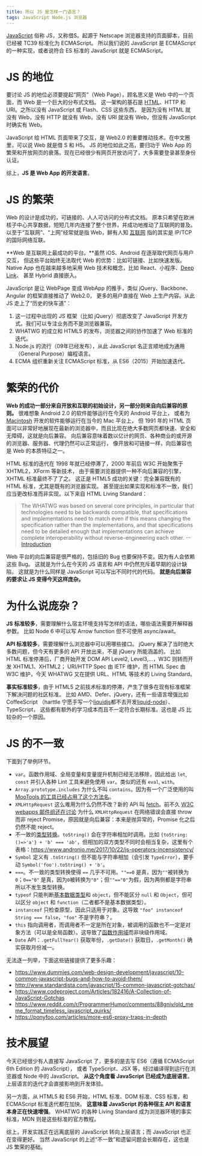 ```yaml
---
title: 所以 JS 是怎样一门语言？
tags: JavaScript Node.js 浏览器
---
```


[JavaScript][wiki] 俗称 JS，又称借S。起源于 Netscape 浏览器支持的页面脚本，目前已经被 TC39 标准化为 ECMAScript。
所以我们说的 JavaScript 是 ECMAScript 的一种实现，或者说符合 ES 标准的 JavaScript 就是 ECMAScript。

<!--more-->

# JS 的地位

要讨论 JS 的地位必须要提起“网页”（Web Page），顾名思义是 Web 中的一个页面，而 Web 是一个巨大的分布式文档。
这一架构的基石是 [HTML][http]、HTTP 和 URI。之所以没有 JavaScript 或 Flash、CSS 这些东西，
是因为没有 HTML 就没有 Web，没有 HTTP 就没有 Web，没有 URI 就没有 Web，但没有 JavaScript 时确实有 Web。

JavaScript 给 HTML 页面带来了交互，是 Web2.0 的重要推动技术。在中文圈里，可以说 Web 就是借 S 和 H5。
JS 的地位如此之高，要归功于 Web App 的繁荣和开放网页的衰落。现在已经很少有网页开放访问了，大多需要登录甚至身份认证。

综上，**JS 是 Web App 的开发语言**。

# JS 的繁荣

Web 的设计是成功的，可链接的、人人可访问的分布式文档。
原本只希望在欧洲核子中心共享数据，短短几年内连接了整个世界，并成功地推动了互联网的普及。
以至于“互联网”、“上网”经常就是指 Web，鲜有人知 [互联网][wiki-internet] 指的其实是 IP/TCP 的国际网络互联。

**Web 是互联网上最成功的平台。**虽然 iOS、Android 在逐渐取代网页与用户交互，
但这些平台始终无法取代 Web 的优势：比如可链接、比如快速发版。
Native App 也在越来越多地采用 Web 技术和概念，比如 React、小程序、[Deep Link][deeplinking]、
甚至 Hybrid 直接嵌入。

JavaScript 是让 WebPage 变成 WebApp 的推手，类似 jQuery、Backbone、Angular 的框架直接推动了 Web2.0，
更多的用户直接在 Web 上生产内容。从此 JS 走上了“历史的快车道”：

1. 这一过程中出现的 JS 框架（比如 jQuery）彻底改变了 JavaScript 开发方式。我们可以专注业务而不是浏览器兼容。
2. WHATWG 的成立和 HTML5 的发布，浏览器之间的协作加速了 Web 标准的迭代。
3. Node.js 的流行（09年已经发布），从此 JavaScript 名正言顺地成为通用（General Purpose）编程语言。
4. ECMA 组织重新关注 ECMAScript 标准，从 ES6（2015）开始加速迭代。

# 繁荣的代价

**Web 的成功一部分来自开放和互联的初始设计，另一部分则来自向后兼容的原则。**
很难想象 Android 2.0 的软件能够运行在今天的 Android 平台上，
或者为 [Macintosh][Macintosh] 开发的软件能够运行在当今的 Mac 平台上，
但 1991 年的 HTML 页面可以非常好地展现在最新的浏览器中，而且比现在绝大多数网页都快速、安全和无障碍，这就是向后兼容。
向后兼容意味着数以亿计的网页、各种商业的或开源的浏览器、服务器、代理仍然可以正常运行，
像开放和可链接一样，向后兼容也是 Web 的本质特征之一。

HTML 标准的迭代在 1998 年就已经停滞了，2000 年前后 W3C 开始聚焦于 XHTML2，XForm 等新技术，
由于需要浏览器提供一种不向后兼容的引擎，XHTML 标准最终不了了之。
这正是 HTML5 成功的关键：完全兼容既有的 HTML 标准，尤其是既有的浏览器实现。
甚至提出如果实现和标准不一致，我们应当更改标准而非实现。以下来自 HTML Living Standard：

> The WHATWG was based on several core principles, in particular that technologies need to be backwards compatible, that specifications and implementations need to match even if this means changing the specification rather than the implementations, and that specifications need to be detailed enough that implementations can achieve complete interoperability without reverse-engineering each other. --[Introduction](https://html.spec.whatwg.org/multipage/introduction.html)

Web 平台的向后兼容是很严格的，包括旧的 Bug 也要保持不变。因为有人会依赖这些 Bug。
这就是为什么在今天的 JS 语言和 API 中仍然充斥着早期的设计缺陷，
这就是为什么同样是 JavaScript 可以写出不同时代的代码。
**就是向后兼容的要求让 JS 变得今天这样庞杂。**

# 为什么说庞杂？

**JS 标准较多**，需要理解什么宿主环境支持写怎样的语法，哪些语法需要开解释器参数。
比如 Node 6 中可以写 Arrow function 但不可使用 async/await。

**API 标准较多**，需要理解什么浏览器中可以用哪些接口。
jQuery 解决了当时绝大多数问题，但今天有更多的 API 开放出来，不是 jQuery 所能涵盖的。
比如 HTML 标准停滞后，厂商开始开发 DOM API Level2, Level3,...，W3C 则转而开发 XHTML1、XHTML2；
URI/HTTP Spec 由 IETF 维护，而 HTML Spec 由 W3C 维护，今天 WHATWG 又在提供 URL、HTML 等技术的 Living Standard。

**事实标准较多**，由于 HTML5 之前技术标准的停滞，产生了很多在现有标准框架下解决问题的社区标准。
比如 AMD、Defer、jQuery，还有一些语言增强比如 CoffeeScript
（harttle 宁愿手写一个[liquidjs][liquidjs]都不去开发[liquid-node][liquid-node]）、TypeScript，
这些都有额外的学习成本而且不一定符合长期标准。这也是 JS 比较杂的一个原因。

# JS 的不一致

下面到了举例环节。

* `var`。函数作用域、全局变量和变量提升机制已经无法移除，因此给出 `let`, `const` 并引入各种 Lint 工具来避免使用 `var`。类似的还有 `eval`, `with`。
* `Array.prototype.includes` 为什么不叫 `contains`。因为有一个广泛使用的叫 [MooTools 的工具已经占用了这个方法名](https://bugzilla.mozilla.org/show_bug.cgi?id=789036)。
* `XMLHttpRequest` 这么难用为什么仍然不改？新的 API 叫 [fetch][fetch]。前不久 [W3C webapps 邮件组还在讨论](https://lists.w3.org/Archives/Public/public-webapps/2018JulSep/0029.html) 为什么 `XMLHttpRequest` 在网络错误会直接 throw 而非 reject Promise，原因就是向后兼容：本来是抛异常的，Promise 化之后仍然不能 reject。
* 不一致的[类型转换][type-conv]。`toString()` 会在字符串相加时调用。比如 `{toString:()=>'a'} + 'b' === 'ab'`，但相加的双方类型不同时会相当复杂，这里有个表格：<https://www.andronio.me/2017/10/22/js-operators-incensistency/>
* `Symbol` 定义有 `.toString()` 但不能与字符串相加（会引发 `TypeError`），要手动 `Symbol('foo').toString() + 'b'`。
* `===`。不一致的类型转换使得 `==` 几乎不可用。`""==0` 是真，因为`""`被转换为`0`；`0=="0"` 是真，因为`0`被转换为`"0"`；但`""=="0"`为假，因为两侧都是字符串所以不发生类型转换。
* `typeof` 只能判断[基本数据类型][types]和 `object`，但不能区分 `null` 和 `Object`，但可以区分 `object` 和 `function`（二者都不是基本数据类型）。
* `instanceof` 只检查原型，因此只适用于对象。这导致 `"foo" instanceof String === false`，`"foo"` 不是字符串？。
* `this` 指向调用者，而调用者不一定是所在对象，被调用的函数也不一定是对象方法（可以是全局函数）。这导致了[函数作用域][js-scope]而非块级作用域。
* `Date` API：`.getFullYear()` 获取年份，`.getDate()` 获取日，`.getMonth()` 确实获取月份减一。

无法逐一列举，下面这些链接提供了更多乐趣：

* <https://www.dummies.com/web-design-development/javascript/10-common-javascript-bugs-and-how-to-avoid-them/>
* <http://www.standardista.com/javascript/15-common-javascript-gotchas/>
* <https://www.codeproject.com/Articles/182416/A-Collection-of-JavaScript-Gotchas>
* <https://www.reddit.com/r/ProgrammerHumor/comments/88gniv/old_meme_format_timeless_javascript_quirks/>
* <https://ponyfoo.com/articles/more-es6-proxy-traps-in-depth>

# 技术展望

今天已经很少有人直接写 JavaScript 了，更多的是去写 ES6（遵循 ECMAScript 6th Edition 的 JavaScript），
或者 TypeScript、JSX 等，经过编译得到运行在浏览器或 Node 中的 JavaScript。
**从这个角度看 JavaScript 已经成为底层语言**。上层语言的迭代才会直接影响到开发体验。

另一方面，从 HTML5 和 ES6 开始，HTML 标准、DOM 标准、CSS 标准，和 ECMAScript 标准迭代都在加快。
**这意味着 JavaScript 的各种宿主 API 和语言本身正在快速增强**。
WHATWG 的各种 Living Standard 成为浏览器环境的事实标准，MDN 则是这些标准的官方教程。

综上，开发实践正在远离底层的 JavaScript 转向上层语言；而 JavaScript 也正在变得更好。
当然 JavaScript 的上述“不一致”和遗留问题会长期存在，这也是 JS 繁荣的基础。

[js-scope]: /2016/02/05/js-scope.html
[http]: /2014/10/01/http.html
[deeplinking]: /2017/12/24/launch-app-from-browser.html
[fetch]: /2017/04/22/fetch-api.html
[type-conv]: /2015/08/21/js-type-conv.html
[types]: /2015/09/18/js-type-checking.html
[liquidjs]: https://github.com/harttle/liquidjs
[liquid-node]: https://github.com/sirlantis/liquid-node
[wiki]: https://en.wikipedia.org/wiki/JavaScript
[wiki-internet]: https://en.wikipedia.org/wiki/Internet
[Macintosh]: https://en.wikipedia.org/wiki/Macintosh
